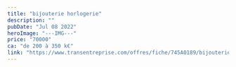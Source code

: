 ```yaml
---
title: "bijouterie horlogerie"
description: ""
pubDate: "Jul 08 2022"
heroImage: "---IMG---"
price: "70000"
ca: "de 200 à 350 k€"
link: "https://www.transentreprise.com/offres/fiche/745A0189/bijouterie-horlogerie/auvergne-rhone-alpes/haute-savoie"
---
```

